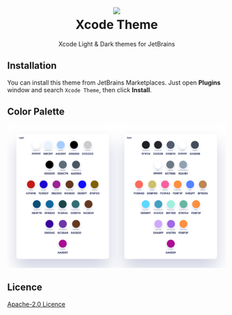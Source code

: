 <h1 align="center">
<img src="https://raw.githubusercontent.com/WhiteVermouth/XcodeTheme/master/assets/logo.png"/><br>
Xcode Theme</h1>
<p align="center">Xcode Light & Dark themes for JetBrains</p>

## Installation

You can install this theme from JetBrains Marketplaces. Just open **Plugins** window and search `Xcode Theme`, then click **Install**.

## Color Palette

![Color Palette](./assets/color-palette.png)

## Licence

[Apache-2.0 Licence](./LICENSE)

